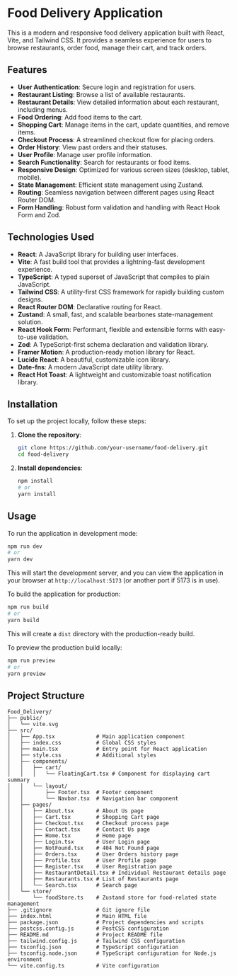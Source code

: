 # Food Delivery Application

This is a modern and responsive food delivery application built with React, Vite, and Tailwind CSS. It provides a seamless experience for users to browse restaurants, order food, manage their cart, and track orders.

## Features

- **User Authentication**: Secure login and registration for users.
- **Restaurant Listing**: Browse a list of available restaurants.
- **Restaurant Details**: View detailed information about each restaurant, including menus.
- **Food Ordering**: Add food items to the cart.
- **Shopping Cart**: Manage items in the cart, update quantities, and remove items.
- **Checkout Process**: A streamlined checkout flow for placing orders.
- **Order History**: View past orders and their statuses.
- **User Profile**: Manage user profile information.
- **Search Functionality**: Search for restaurants or food items.
- **Responsive Design**: Optimized for various screen sizes (desktop, tablet, mobile).
- **State Management**: Efficient state management using Zustand.
- **Routing**: Seamless navigation between different pages using React Router DOM.
- **Form Handling**: Robust form validation and handling with React Hook Form and Zod.

## Technologies Used

- **React**: A JavaScript library for building user interfaces.
- **Vite**: A fast build tool that provides a lightning-fast development experience.
- **TypeScript**: A typed superset of JavaScript that compiles to plain JavaScript.
- **Tailwind CSS**: A utility-first CSS framework for rapidly building custom designs.
- **React Router DOM**: Declarative routing for React.
- **Zustand**: A small, fast, and scalable bearbones state-management solution.
- **React Hook Form**: Performant, flexible and extensible forms with easy-to-use validation.
- **Zod**: A TypeScript-first schema declaration and validation library.
- **Framer Motion**: A production-ready motion library for React.
- **Lucide React**: A beautiful, customizable icon library.
- **Date-fns**: A modern JavaScript date utility library.
- **React Hot Toast**: A lightweight and customizable toast notification library.

## Installation

To set up the project locally, follow these steps:

1.  **Clone the repository**:
    ```bash
    git clone https://github.com/your-username/food-delivery.git
    cd food-delivery
    ```

2.  **Install dependencies**:
    ```bash
    npm install
    # or
    yarn install
    ```

## Usage

To run the application in development mode:

```bash
npm run dev
# or
yarn dev
```

This will start the development server, and you can view the application in your browser at `http://localhost:5173` (or another port if 5173 is in use).

To build the application for production:

```bash
npm run build
# or
yarn build
```

This will create a `dist` directory with the production-ready build.

To preview the production build locally:

```bash
npm run preview
# or
yarn preview
```

## Project Structure

```
Food_Delivery/
├── public/
│   └── vite.svg
├── src/
│   ├── App.tsx             # Main application component
│   ├── index.css           # Global CSS styles
│   ├── main.tsx            # Entry point for React application
│   ├── style.css           # Additional styles
│   ├── components/
│   │   ├── cart/
│   │   │   └── FloatingCart.tsx # Component for displaying cart summary
│   │   └── layout/
│   │       ├── Footer.tsx  # Footer component
│   │       └── Navbar.tsx  # Navigation bar component
│   ├── pages/
│   │   ├── About.tsx       # About Us page
│   │   ├── Cart.tsx        # Shopping Cart page
│   │   ├── Checkout.tsx    # Checkout process page
│   │   ├── Contact.tsx     # Contact Us page
│   │   ├── Home.tsx        # Home page
│   │   ├── Login.tsx       # User Login page
│   │   ├── NotFound.tsx    # 404 Not Found page
│   │   ├── Orders.tsx      # User Orders history page
│   │   ├── Profile.tsx     # User Profile page
│   │   ├── Register.tsx    # User Registration page
│   │   ├── RestaurantDetail.tsx # Individual Restaurant details page
│   │   ├── Restaurants.tsx # List of Restaurants page
│   │   └── Search.tsx      # Search page
│   └── store/
│       └── foodStore.ts    # Zustand store for food-related state management
├── .gitignore              # Git ignore file
├── index.html              # Main HTML file
├── package.json            # Project dependencies and scripts
├── postcss.config.js       # PostCSS configuration
├── README.md               # Project README file
├── tailwind.config.js      # Tailwind CSS configuration
├── tsconfig.json           # TypeScript configuration
├── tsconfig.node.json      # TypeScript configuration for Node.js environment
└── vite.config.ts          # Vite configuration
